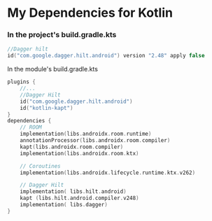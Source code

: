 # My Dependencies for Kotlin

### In the project's build.gradle.kts
```kotlin
//Dagger hilt
id("com.google.dagger.hilt.android") version "2.48" apply false
```
In the module's build.gradle.kts

```kotlin
plugins {
    //...
    //Dagger Hilt
    id("com.google.dagger.hilt.android")
    id("kotlin-kapt")
}
dependencies {
    // ROOM
    implementation(libs.androidx.room.runtime)
    annotationProcessor(libs.androidx.room.compiler)
    kapt(libs.androidx.room.compiler)
    implementation(libs.androidx.room.ktx)

    // Coroutines
    implementation(libs.androidx.lifecycle.runtime.ktx.v262)

    // Dagger Hilt
    implementation( libs.hilt.android)
    kapt (libs.hilt.android.compiler.v248)
    implementation( libs.dagger)
}

```

